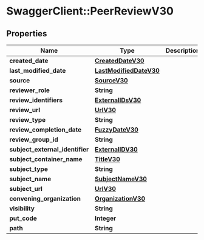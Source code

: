 # SwaggerClient::PeerReviewV30

## Properties
Name | Type | Description | Notes
------------ | ------------- | ------------- | -------------
**created_date** | [**CreatedDateV30**](CreatedDateV30.md) |  | [optional] 
**last_modified_date** | [**LastModifiedDateV30**](LastModifiedDateV30.md) |  | [optional] 
**source** | [**SourceV30**](SourceV30.md) |  | [optional] 
**reviewer_role** | **String** |  | [optional] 
**review_identifiers** | [**ExternalIDsV30**](ExternalIDsV30.md) |  | [optional] 
**review_url** | [**UrlV30**](UrlV30.md) |  | [optional] 
**review_type** | **String** |  | [optional] 
**review_completion_date** | [**FuzzyDateV30**](FuzzyDateV30.md) |  | [optional] 
**review_group_id** | **String** |  | 
**subject_external_identifier** | [**ExternalIDV30**](ExternalIDV30.md) |  | [optional] 
**subject_container_name** | [**TitleV30**](TitleV30.md) |  | [optional] 
**subject_type** | **String** |  | [optional] 
**subject_name** | [**SubjectNameV30**](SubjectNameV30.md) |  | [optional] 
**subject_url** | [**UrlV30**](UrlV30.md) |  | [optional] 
**convening_organization** | [**OrganizationV30**](OrganizationV30.md) |  | 
**visibility** | **String** |  | [optional] 
**put_code** | **Integer** |  | [optional] 
**path** | **String** |  | [optional] 


